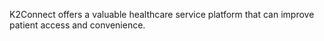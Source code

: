 K2Connect offers a valuable healthcare service platform that can improve patient access and convenience.
